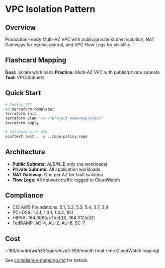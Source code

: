 # VPC Isolation Pattern

## Overview
Production-ready Multi-AZ VPC with public/private subnet isolation, NAT Gateways for egress control, and VPC Flow Logs for visibility.

## Flashcard Mapping
**Goal:** Isolate workloads
**Practice:** Multi-AZ VPC with public/private subnets
**Tool:** VPC/Subnets

## Quick Start

```bash
# Deploy VPC
cd terraform-template/
terraform init
terraform plan -var="project_name=myproject"
terraform apply

# Validate with OPA
conftest test . -p ../opa-policy.rego
```

## Architecture
- **Public Subnets:** ALB/NLB only (no workloads)
- **Private Subnets:** All application workloads
- **NAT Gateway:** One per AZ for fault isolation
- **Flow Logs:** All network traffic logged to CloudWatch

## Compliance
- CIS AWS Foundations: 5.1, 5.2, 5.3, 5.4, 3.7, 3.9
- PCI-DSS: 1.2.1, 1.3.1, 1.3.4, 10.1
- HIPAA: 164.308(a)(1)(ii)(D), 164.312(e)(1)
- FedRAMP: AC-4, AU-2, AU-6, SC-7

## Cost
~$160/month (with S3 log archival)
~$393/month (real-time CloudWatch logging)

See [compliance-mapping.md](compliance-mapping.md) for details.
